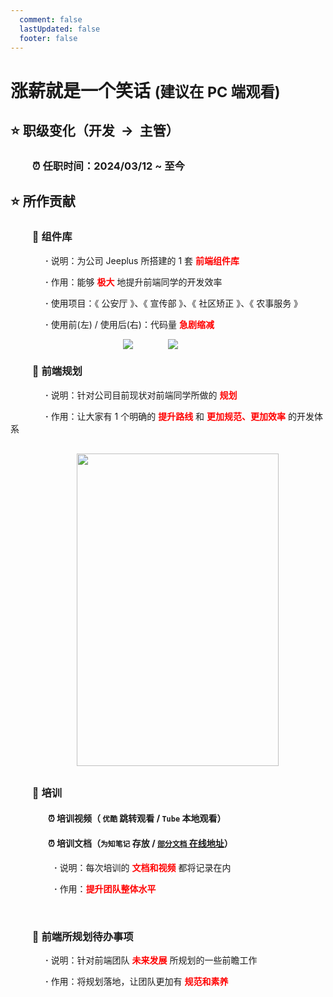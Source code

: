 ```yaml
---
  comment: false
  lastUpdated: false
  footer: false
---
```


<BackTop />

<style lang="scss" scoped>
  :deep(.vue-office-pdf-wrapper) {
    background-color: transparent !important;
    mix-blend-mode: difference;
  }
</style>

# 涨薪就是一个笑话 <small>(建议在 PC 端观看)</small>

<Font />

## ⭐️ 职级变化（开发&nbsp;&nbsp;→&nbsp;&nbsp;主管）

### &nbsp; &nbsp; &nbsp; &nbsp; &nbsp;⏰ 任职时间：2024/03/12 ~ 至今

## ⭐️ 所作贡献

### &nbsp; &nbsp; &nbsp; &nbsp; &nbsp;🚀 组件库

  <div style="text-indent: 4em">
    <p>
      <b>·</b> 说明：为公司 Jeeplus 所搭建的 1 套 <b style="color: red">前端组件库</b>
    </p>
    <p>
      <b>·</b> 作用：能够 <b style="color: red">极大</b> 地提升前端同学的开发效率
    </p>
    <p>
      <b>·</b> 使用项目：《 公安厅 》、《 宣传部 》、《 社区矫正 》、《 农事服务 》
    </p>
    <p>
      <b>·</b> 使用前(左) / 使用后(右)：代码量 <b style="color: red">急剧缩减</b>
      <div style="display: flex; justify-content: center;">
        <img src="https://zx-picture-bed.oss-cn-beijing.aliyuncs.com/images/code-old.png" style="max-height: 800px; overflow-y: auto;" />
        <img src="https://zx-picture-bed.oss-cn-beijing.aliyuncs.com/images/code-new.png" style="max-height: 800px; overflow-y: auto;" />  
      </div>
    </p>
  </div>

### &nbsp; &nbsp; &nbsp; &nbsp; &nbsp;🚀 前端规划

<div style="text-indent: 4em">
  <p>
    <b>·</b> 说明：针对公司目前现状对前端同学所做的 <b style="color: red">规划</b>
  </p>
  <p>
    <b>·</b> 作用：让大家有 1 个明确的 <b style="color: red">提升路线</b> 和 <b style="color: red">更加规范、更加效率</b> 的开发体系
  </p>
  <img src="https://zx-picture-bed.oss-cn-beijing.aliyuncs.com/images/%E5%89%8D%E7%AB%AF%E8%A7%84%E5%88%92_v1.svg" style="width: 80%; height: 500px; display: block; margin: 30px auto;" />
</div>

### &nbsp; &nbsp; &nbsp; &nbsp; &nbsp;🚀 培训

#### &nbsp; &nbsp; &nbsp; &nbsp; &nbsp; &nbsp; &nbsp; &nbsp; &nbsp; ⏰ 培训视频（ **`优酷`** 跳转观看 / **`Tube`** 本地观看）

#### &nbsp; &nbsp; &nbsp; &nbsp; &nbsp; &nbsp; &nbsp; &nbsp; &nbsp; ⏰ 培训文档（**`为知笔记`** 存放 / <a href="https://qtmyx.netlify.app/other/vben/example"> **`部分文档`** 在线地址</a>）

<div style="text-indent: 5em">
  <p>
    <b>·</b> 说明：每次培训的 <b style="color: red">文档和视频</b> 都将记录在内
  </p>
  <p>
    <b>·</b> 作用：<b style="color: red">提升团队整体水平</b>
  </p>
</div>

<br />

<Swiper />

### &nbsp; &nbsp; &nbsp; &nbsp; &nbsp;🚀 前端所规划待办事项

<div style="text-indent: 4em">
  <p>
    <b>·</b> 说明：针对前端团队 <b style="color: red">未来发展</b> 所规划的一些前瞻工作
  </p>
  <p>
    <b>·</b> 作用：将规划落地，让团队更加有 <b style="color: red">规范和素养</b>
  </p>
</div>

<VueOfficePdf src="/待办事项.pdf" />

<script setup>
import Swiper from './Swiper.vue';
import Font from './Font.vue';
import VueOfficePdf from "@vue-office/pdf";

document.addEventListener("DOMContentLoaded", function() {
  var lazyVideos = [].slice.call(document.querySelectorAll("video.lazy-load"));
  if ("IntersectionObserver" in window) {
    let lazyVideoObserver = new IntersectionObserver(function(entries, observer) {
      entries.forEach(function(entry) {
        if (entry.isIntersecting) {
          let lazyVideo = entry.target;
          for (var source in lazyVideo.children) {
            var videoSource = lazyVideo.children[source];
            if (typeof videoSource.tagName === "string" && videoSource.tagName === "SOURCE") {
              videoSource.src = videoSource.dataset.src;
            }
          }
          lazyVideo.load();
          lazyVideo.classList.remove("lazy-load");
          lazyVideoObserver.unobserve(lazyVideo);
        }
      });
    });
    lazyVideos.forEach(function(lazyVideo) {
      lazyVideoObserver.observe(lazyVideo);
    });
  }
});
</script>
